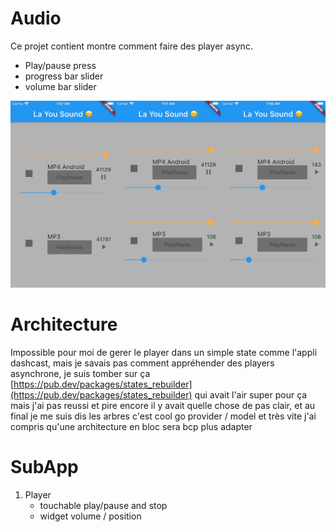 # Audio

Ce projet contient montre comment faire des player async.

- Play/pause press
- progress bar slider
- volume bar slider

![merge_from_ofoct.jpg](merge_from_ofoct.jpg)

# Architecture

Impossible pour moi de gerer le player dans un simple state comme l'appli dashcast, mais je savais pas comment appréhender des players asynchrone, je suis tomber sur ça [https://pub.dev/packages/states_rebuilder](https://pub.dev/packages/states_rebuilder) qui avait l'air super pour ça mais j'ai pas reussi et pire encore  il y avait quelle chose de pas clair, et au final je me suis dis les arbres c'est cool go provider / model et très vite j'ai compris qu'une architecture en bloc sera bcp plus adapter

# SubApp

1. Player 
    - touchable play/pause and stop
    - widget volume / position